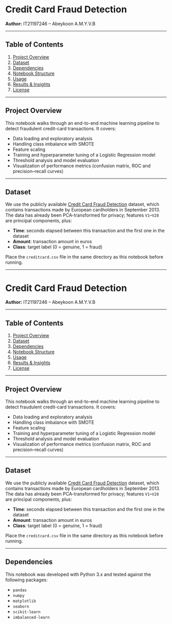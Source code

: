 # Credit Card Fraud Detection

**Author:** IT21197246 – Abeykoon A.M.Y.V.B

---

## Table of Contents

1. [Project Overview](#project-overview)  
2. [Dataset](#dataset)  
3. [Dependencies](#dependencies)  
4. [Notebook Structure](#notebook-structure)  
5. [Usage](#usage)  
6. [Results & Insights](#results--insights)  
7. [License](#license)

---

## Project Overview

This notebook walks through an end-to-end machine learning pipeline to detect fraudulent credit-card transactions. It covers:

- Data loading and exploratory analysis  
- Handling class imbalance with SMOTE  
- Feature scaling  
- Training and hyperparameter tuning of a Logistic Regression model  
- Threshold analysis and model evaluation  
- Visualization of performance metrics (confusion matrix, ROC and precision–recall curves)

---

## Dataset

We use the publicly available [Credit Card Fraud Detection](https://www.kaggle.com/mlg-ulb/creditcardfraud) dataset, which contains transactions made by European cardholders in September 2013. The data has already been PCA-transformed for privacy; features `V1`–`V28` are principal components, plus:

- **Time**: seconds elapsed between this transaction and the first one in the dataset  
- **Amount**: transaction amount in euros  
- **Class**: target label (0 = genuine, 1 = fraud)

Place the `creditcard.csv` file in the same directory as this notebook before running.

---
# Credit Card Fraud Detection

**Author:** IT21197246 – Abeykoon A.M.Y.V.B

---

## Table of Contents

1. [Project Overview](#project-overview)  
2. [Dataset](#dataset)  
3. [Dependencies](#dependencies)  
4. [Notebook Structure](#notebook-structure)  
5. [Usage](#usage)  
6. [Results & Insights](#results--insights)  
7. [License](#license)

---

## Project Overview

This notebook walks through an end-to-end machine learning pipeline to detect fraudulent credit-card transactions. It covers:

- Data loading and exploratory analysis  
- Handling class imbalance with SMOTE  
- Feature scaling  
- Training and hyperparameter tuning of a Logistic Regression model  
- Threshold analysis and model evaluation  
- Visualization of performance metrics (confusion matrix, ROC and precision–recall curves)

---

## Dataset

We use the publicly available [Credit Card Fraud Detection](https://www.kaggle.com/mlg-ulb/creditcardfraud) dataset, which contains transactions made by European cardholders in September 2013. The data has already been PCA-transformed for privacy; features `V1`–`V28` are principal components, plus:

- **Time**: seconds elapsed between this transaction and the first one in the dataset  
- **Amount**: transaction amount in euros  
- **Class**: target label (0 = genuine, 1 = fraud)

Place the `creditcard.csv` file in the same directory as this notebook before running.

---

## Dependencies

This notebook was developed with Python 3.x and tested against the following packages:

- `pandas`  
- `numpy`  
- `matplotlib`  
- `seaborn`  
- `scikit-learn`  
- `imbalanced-learn`
  
